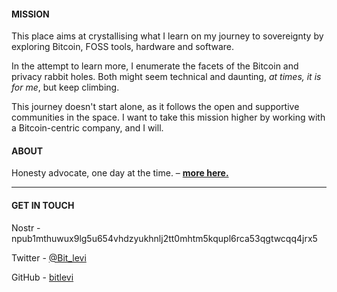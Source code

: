 #### MISSION
This place aims at crystallising what I learn on my journey to sovereignty by exploring Bitcoin, FOSS tools, hardware and software.

In the attempt to learn more, I enumerate the facets of the Bitcoin and privacy rabbit holes. Both might seem technical and daunting, *at times, it is for me*, but keep climbing.

This journey doesn't start alone, as it follows the open and supportive communities in the space. I want to take this mission higher by working with a Bitcoin-centric company, and I will.

#### ABOUT
Honesty advocate, one day at the time. – [**more here.**](about)

---
#### GET IN TOUCH
Nostr - npub1mthuwux9lg5u654vhdzyukhnlj2tt0mhtm5kqupl6rca53qgtwcqq4jrx5

Twitter - [@Bit_levi](https://twitter.com/Bit_levi)

GitHub - [bitlevi](https://github.com/bitlevi)
